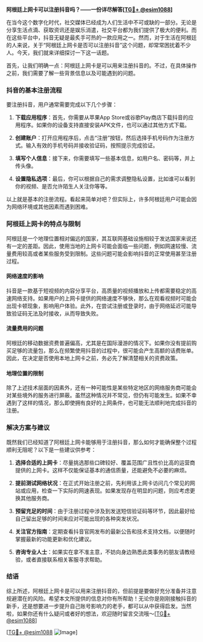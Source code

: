 **阿根廷上网卡可以注册抖音吗？——一份详尽解答[[TG💪+ @esim1088](https://t.me/s/esim1088)]**

在当今这个数字化时代，社交媒体已经成为人们生活中不可或缺的一部分。无论是分享生活点滴、获取资讯还是娱乐消遣，社交平台都为我们提供了极大的便利。而在这些平台中，抖音无疑是最炙手可热的一款应用之一。然而，对于生活在阿根廷的人来说，关于“阿根廷上网卡是否可以注册抖音”这个问题，却常常困扰着不少人。今天，我们就来详细探讨一下这一话题。

首先，让我们明确一点：阿根廷上网卡是可以用来注册抖音的。不过，在具体操作之前，我们需要了解一些背景信息以及可能遇到的问题。

### 抖音的基本注册流程

要注册抖音，用户通常需要完成以下几个步骤：

1. **下载应用程序**：首先，你需要从苹果App Store或谷歌Play商店下载抖音的应用程序。如果你的设备支持直接安装APK文件，也可以通过其他方式下载。
   
2. **创建账户**：打开应用程序后，点击“注册”按钮，然后选择手机号码作为注册方式。输入有效的手机号码并接收验证码，按照提示完成验证。

3. **填写个人信息**：接下来，你需要填写一些基本信息，如用户名、密码等，并上传头像。

4. **设置隐私选项**：最后，你可以根据自己的需求调整隐私设置，比如谁可以看到你的视频、是否允许陌生人关注你等等。

以上就是基本的注册流程。看起来简单对吧？但实际上，许多阿根廷用户可能会因为网络环境或其他因素而遇到困难。

### 阿根廷上网卡的特点与限制

阿根廷是一个地理位置相对偏远的国家，其互联网基础设施相较于发达国家来说还有一定的差距。因此，使用当地的上网卡可能会面临一些问题，例如网速较慢、流量费用较高或者某些服务受到限制。这些问题可能会影响抖音的正常使用甚至注册过程。

#### 网络速度的影响

抖音是一款基于短视频的内容分享平台，高质量的视频播放和上传都需要稳定的高速网络支持。如果用户的上网卡提供的网络速度不够快，那么在观看视频时可能会出现卡顿现象，影响用户体验。此外，在尝试注册或登录时，由于网络延迟可能导致验证码无法及时接收，从而导致失败。

#### 流量费用的问题

阿根廷的移动数据资费普遍偏高，尤其是在国际漫游的情况下。如果你没有提前购买足够的流量包，那么在频繁使用抖音的过程中，很可能会产生高额的话费账单。因此，在决定是否使用本地上网卡之前，务必先了解清楚相关的资费政策。

#### 地理位置的限制

除了上述技术层面的因素外，还有一种可能性是某些特定地区的网络服务商可能会对某些境外的服务进行屏蔽。虽然这种情况并不常见，但仍有可能发生。如果不幸遇到了这样的情况，那么即使拥有良好的上网条件，也可能无法顺利地完成抖音的注册。

### 解决方案与建议

既然我们已经知道了阿根廷上网卡能够用于注册抖音，那么如何才能确保整个过程顺利无阻呢？以下是一些建议供参考：

1. **选择合适的上网卡**：尽量挑选那些口碑较好、覆盖范围广且性价比高的运营商提供的上网卡。这样不仅能保证基本的通信质量，还能避免不必要的麻烦。

2. **提前测试网络状况**：在正式开始注册之前，先利用该上网卡访问几个常见的网站或应用，检查一下实际的网速表现。如果发现存在明显的问题，则应考虑更换其他服务商。

3. **预留充足的时间**：由于注册过程中涉及到发送短信验证码等环节，因此最好给自己留出足够的时间来应对可能出现的各种突发状况。

4. **关注官方指南**：定期查看抖音官网发布的最新公告和技术支持文档，以便随时掌握最新的功能更新和优化建议。

5. **咨询专业人士**：如果实在拿不准主意，不妨向身边熟悉此类事务的朋友请教经验，或者直接联系相关客服寻求帮助。

### 结语

综上所述，阿根廷上网卡是可以用来注册抖音的，但前提是要做好充分准备并注意规避潜在的风险。希望本文所提供的信息对你有所帮助！无论你是刚刚接触抖音的新手，还是想要进一步提升自己账号影响力的老手，都可以从中获得启发。当然啦，如果你还有什么疑问或者好的想法，欢迎随时留言交流哦～[[TG💪+ @esim1088](https://t.me/s/esim1088)]

[[TG💪+ @esim1088](https://t.me/s/esim1088) ![Image](https://i.postimg.cc/4NQfJmqS/Snipaste-2025-05-13-00-14-12.png)]